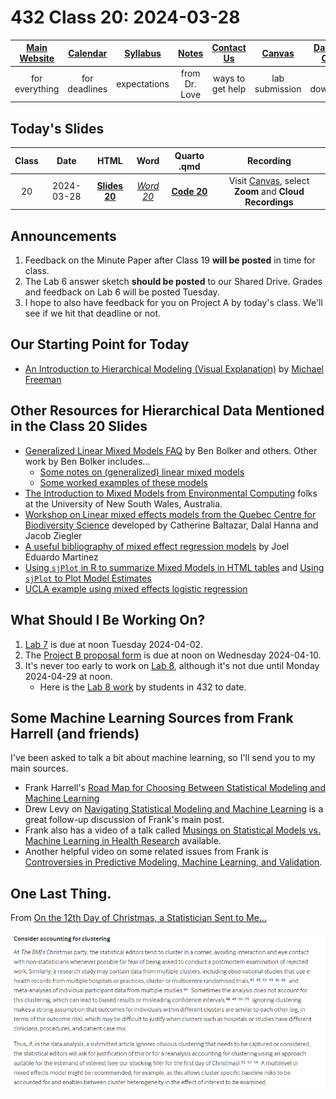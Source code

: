# 432 Class 20: 2024-03-28

[Main Website](https://thomaselove.github.io/432-2024/) | [Calendar](https://thomaselove.github.io/432-2024/calendar.html) | [Syllabus](https://thomaselove.github.io/432-syllabus-2024/) | [Notes](https://thomaselove.github.io/432-notes/) | [Contact Us](https://thomaselove.github.io/432-2024/contact.html) | [Canvas](https://canvas.case.edu) | [Data and Code](https://github.com/THOMASELOVE/432-data) | [Sources](https://github.com/THOMASELOVE/432-classes-2024/tree/main/sources)
:-----------: | :--------------: | :----------: | :---------: | :-------------: | :-----------: | :------------: |:------:
for everything | for deadlines | expectations | from Dr. Love | ways to get help | lab submission | for downloads | to read

## Today's Slides

Class | Date | HTML | Word | Quarto .qmd | Recording
:---: | :--------: | :------: | :------: | :------: | :-------------:
20 | 2024-03-28 | **[Slides 20](https://thomaselove.github.io/432-slides-2024/slides20.html)** | *[Word 20](https://thomaselove.github.io/432-slides-2024/slides20.docx)* | **[Code 20](https://github.com/THOMASELOVE/432-slides-2024/blob/main/slides20.qmd)** | Visit [Canvas](https://canvas.case.edu/), select **Zoom** and **Cloud Recordings**

## Announcements

1. Feedback on the Minute Paper after Class 19 **will be posted** in time for class.
2. The Lab 6 answer sketch **should be posted** to our Shared Drive. Grades and feedback on Lab 6 will be posted Tuesday.
3. I hope to also have feedback for you on Project A by today's class. We'll see if we hit that deadline or not. 

## Our Starting Point for Today

- [An Introduction to Hierarchical Modeling (Visual Explanation)](http://mfviz.com/hierarchical-models/) by [Michael Freeman](http://mfviz.com/)

## Other Resources for Hierarchical Data Mentioned in the Class 20 Slides

- [Generalized Linear Mixed Models FAQ](https://bbolker.github.io/mixedmodels-misc/glmmFAQ.html) by Ben Bolker and others. Other work by Ben Bolker includes...
    - [Some notes on (generalized) linear mixed models](https://bbolker.github.io/morelia_2018/notes/glmm.html)
    - [Some worked examples of these models](https://bbolker.github.io/mixedmodels-misc/ecostats_chap.html)
- [The Introduction to Mixed Models from Environmental Computing](http://environmentalcomputing.net/mixed-models/) folks at the University of New South Wales, Australia.
- [Workshop on Linear mixed effects models from the Quebec Centre for Biodiversity Science](https://wiki.qcbs.ca/r_workshop6) developed by Catherine Baltazar, Dalal Hanna and Jacob Ziegler
- [A useful bibliography of mixed effect regression models](https://joelemartinez.com/2015/07/14/mixed-effect-models/) by Joel Eduardo Martinez
- [Using `sjPlot` in R to summarize Mixed Models in HTML tables](https://strengejacke.github.io/sjPlot/articles/tab_mixed.html) and [Using `sjPlot` to Plot Model Estimates](https://strengejacke.github.io/sjPlot/articles/plot_model_estimates.html)
- [UCLA example using mixed effects logistic regression](https://stats.idre.ucla.edu/r/dae/mixed-effects-logistic-regression/)

## What Should I Be Working On?

1. [Lab 7](https://thomaselove.github.io/432-2024/lab7.html) is due at noon Tuesday 2024-04-02.
2. The [Project B proposal form](https://bit.ly/432-2024-projectB-proposal-form) is due at noon on Wednesday 2024-04-10.
3. It's never too early to work on [Lab 8](https://thomaselove.github.io/432-2024/lab8.html), although it's not due until Monday 2024-04-29 at noon.
    - Here is the [Lab 8 work](https://github.com/THOMASELOVE/432-classes-2024/tree/main/lab8) by students in 432 to date.

## Some Machine Learning Sources from Frank Harrell (and friends)

I've been asked to talk a bit about machine learning, so I'll send you to my main sources.

- Frank Harrell's [Road Map for Choosing Between Statistical Modeling and Machine Learning](https://www.fharrell.com/post/stat-ml/)
- Drew Levy on [Navigating Statistical Modeling and Machine Learning](https://www.fharrell.com/post/stat-ml2/) is a great follow-up discussion of Frank's main post.
- Frank also has a video of a talk called [Musings on Statistical Models vs. Machine Learning in Health Research](https://www.fharrell.com/talk/mlhealth/) available.
- Another helpful video on some related issues from Frank is [Controversies in Predictive Modeling, Machine Learning, and Validation](https://www.fharrell.com/talk/stratos19/).

## One Last Thing.

From [On the 12th Day of Christmas, a Statistician Sent to Me...](https://www.bmj.com/content/379/bmj-2022-072883)

![](figures/christmas7.png)

